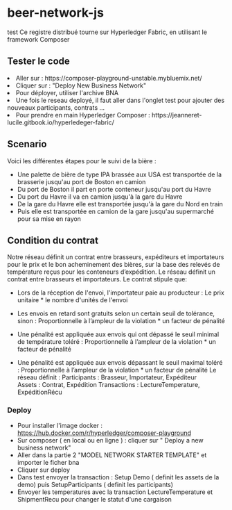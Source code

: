 # beer-network-js
test
Ce registre distribué tourne sur Hyperledger Fabric, en utilisant le framework Composer<br>

<h2> Tester le code </h2> 
<li> Aller sur : 
https://composer-playground-unstable.mybluemix.net/ </li> 
<li> Cliquer sur : "Deploy New Business Network" 
<li> Pour déployer, utiliser l'archive BNA </li> 
<li> Une fois le reseau deployé, il faut aller dans l'onglet test pour ajouter des nouveaux participants, contrats ... </li> 

<li> Pour prendre en main Hyperledger Composer : https://jeanneret-lucile.gitbook.io/hyperledeger-fabric/ </li>
<h2>Scenario</h2>
<p>Voici les différentes étapes pour le suivi de la bière : 
<ul>
<li>Une palette de bière de type IPA brassée aux USA est transportée de la brasserie jusqu'au port de Boston en camion</li>
<li>Du port de Boston il part en porte conteneur jusqu'au port du Havre</li>
<li>Du port du Havre il va en camion jusqu'à la gare du Havre</li>
<li>De la gare du Havre elle est transportée jusqu'à la gare du Nord en train</li> 
<li>Puis elle est transportée en camion de la gare jusqu'au supermarché pour sa mise en rayon</li>
</ul>


<h2>  Condition du contrat  </h2> 

Notre réseau définit un contrat entre brasseurs, expéditeurs et importateurs pour le prix et le bon acheminement des bières, sur la base des relevés de température reçus pour les conteneurs d’expédition.
Le réseau définit un contrat entre brasseurs et importateurs. Le contrat stipule que: 
-	Lors de la réception de l'envoi, l'importateur paie au producteur : 
 	Le prix unitaire * le nombre d'unités de l'envoi

-	Les envois en retard sont gratuits selon un certain seuil de tolérance, sinon :
Proportionnelle à l’ampleur de la violation * un facteur de pénalité 
 
-	Une pénalité est appliquée aux envois qui ont dépassé le seuil minimal de température toléré : 
 Proportionnelle à l’ampleur de la violation * un facteur de pénalité 

-	Une pénalité est appliquée aux envois dépassant le seuil maximal toléré :
Proportionnelle à l’ampleur de la violation * un facteur de pénalité
Le réseau définit : 
Participants : Brasseur, Importateur, Expéditeur  
Assets : Contrat, Expédition
Transactions : LectureTemperature, ExpéditionRécu   


<h3> Deploy </h3>

- Pour installer l'image docker : https://hub.docker.com/r/hyperledger/composer-playground
- Sur composer ( en local ou en ligne ) : cliquer sur " Deploy a new business network"
- Aller dans la partie 2 "MODEL NETWORK STARTER TEMPLATE" et importer le ficher bna 
- Cliquer sur deploy 
- Dans test envoyer la transaction : Setup Demo ( definit les assets de la demo) puis SetupParticipants ( definit les participants)
- Envoyer les temperatures avec la transaction LectureTemperature et ShipmentRecu pour changer le statut d'une cargaison  